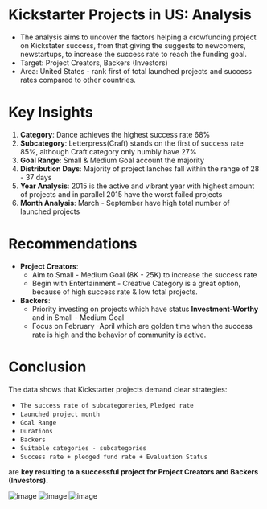 # Kickstarter Projects in US: Analysis
- The analysis aims to uncover the factors helping a crowfunding project on Kickstater success, from that giving the suggests to newcomers, newstartups, to increase the success rate to reach the funding goal.
- Target: Project Creators, Backers (Investors)
- Area: United States - rank first of total launched projects and success rates compared to other countries.
# Key Insights
1. **Category**: Dance achieves the highest success rate 68%
2. **Subcategory**: Letterpress(Craft) stands on the first of success rate 85%, although Craft category only humbly have 27%
3. **Goal Range**: Small & Medium Goal account the majority
4. **Distribution Days**: Majority of project lanches fall  within the range of 28 - 37 days
5. **Year Analysis**: 2015 is the active and vibrant year with highest amount of projects and in parallel 2015 have the worst failed projects
6. **Month Analysis**: March - September have high total number of launched projects
# Recommendations
- **Project Creators**:
    - Aim to Small - Medium Goal (8K - 25K) to increase the success rate
    - Begin with Entertainment - Creative Category is a great option, because of high success rate & low total projects.  
- **Backers**:
    - Priority investing on projects which have status **Investment-Worthy** and in Small - Medium Goal
    - Focus on February -April which are golden time when the success rate is high and the behavior of community is active.
# Conclusion
The data shows that Kickstarter projects demand clear strategies: 
- `The success rate of subcategoreries`, `Pledged rate`
- `Launched project month`
- `Goal Range`
- `Durations`
- `Backers`
- `Suitable categories - subcategories` 
- `Success rate + pledged fund rate + Evaluation Status`

are **key resulting to a successful project for Project Creators and Backers (Investors).**    

![image](https://github.com/user-attachments/assets/7e321d03-64ee-4c69-bf24-4562158150a8)
![image](https://github.com/user-attachments/assets/f4365d56-ea0a-436e-8f5f-de5a2a7aac06)
![image](https://github.com/user-attachments/assets/d62a6858-9853-4cf7-9156-03755c252c51)





